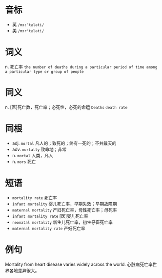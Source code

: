 # 音标

- 英 `/mɔ:ˈtæləti/`
- 美 `/mɔr'tæləti/`

# 词义

n. 死亡率
`the number of deaths during a particular period of time among a particular type or group of people`

# 同义

n. [医]死亡数，死亡率；必死性，必死的命运
`Deaths` `death rate`

# 同根

- adj. `mortal` 凡人的；致死的；终有一死的；不共戴天的
- adv. `mortally` 致命地；非常
- n. `mortal` 人类，凡人
- n. `mors` 死亡

# 短语

- `mortality rate` 死亡率
- `infant mortality` 婴儿死亡率，早期失效；早期故障期
- `maternal mortality` 产妇死亡率，母性死亡率；母死率
- `infant mortality rate` [医]婴儿死亡率
- `neonatal mortality` 新生儿死亡率，初生仔畜死亡率
- `maternal mortality rate` 产妇死亡率

# 例句

Mortality from heart disease varies widely across the world.
心脏病死亡率世界各地差异很大。


